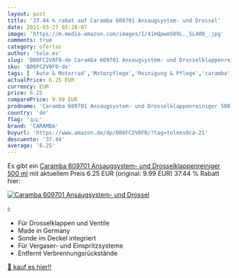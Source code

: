 ```yaml
---
layout: post
title: '37.44 % rabat auf Caramba 609701 Ansaugsystem- und Drossel'
date: 2021-03-27 05:28:07
image: 'https://m.media-amazon.com/images/I/41mQpwmS09L._SL400_.jpg'
comments: true
category: ofertas
author: 'tole.es'
slug: 'B00FC2V0F0-de Caramba 609701 Ansaugsystem- und Drosselklappenreiniger...'
sku: 'B00FC2V0F0-de'
tags: [ 'Auto & Motorrad','Motorpflege','Reinigung & Pflege','caramba', ]
actualPrice: 6.25 EUR
currency: EUR
price: 6.25
comparePrice: 9.99 EUR
prodname: 'Caramba 609701 Ansaugsystem- und Drosselklappenreiniger 500 ml'
country: 'de'
flag: '🇩🇪'
brand: 'CARAMBA'
buyurl: 'https://www.amazon.de/dp/B00FC2V0F0/?tag=tolees0ca-21'
descuento: '37.44'
average: '6.25'
---
```


Es gibt ein [Caramba 609701 Ansaugsystem- und Drosselklappenreiniger 500 ml](https://www.amazon.de/dp/B00FC2V0F0/?tag=tolees0ca-21) mit aktuellem Preis 6.25 EUR (original: 9.99 EUR) 37.44 % Rabatt hier:

[![Caramba 609701 Ansaugsystem- und Drossel](https://m.media-amazon.com/images/I/41mQpwmS09L._SL400_.jpg)](https://www.amazon.de/dp/B00FC2V0F0/?tag=tolees0ca-21)

ℹ️:

- Für Drosselklappen und Ventile
- Made in Germany
- Sonde im Deckel integriert
- Für Vergaser- und Einspritzsysteme
- Entfernt Verbrennungsrückstände

[🛒 kauf es hier!!](https://www.amazon.de/dp/B00FC2V0F0/?tag=tolees0ca-21)
